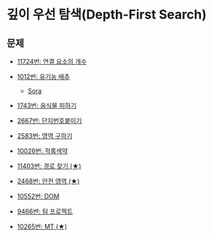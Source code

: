 깊이 우선 탐색(Depth-First Search)
=======

문제
----
 * [11724번: 연결 요소의 개수](https://www.acmicpc.net/problem/11724)
  
 * [1012번: 유기농 배추](https://www.acmicpc.net/problem/1012)
    * [Sora](https://github.com/SangBeo/algoStudy/blob/master/DFS/Sora/1012.md)
   
 * [1743번: 음식물 피하기](https://www.acmicpc.net/problem/1743)
 
 * [2667번: 단지번호붙이기](https://www.acmicpc.net/problem/2667)
 
 * [2583번: 영역 구하기](https://www.acmicpc.net/problem/2583)
 
 * [10026번: 적록색약](https://www.acmicpc.net/problem/10026)
 
 * [11403번: 경로 찾기 (★)](https://www.acmicpc.net/problem/11403)  
 
 * [2468번: 안전 영역 (★)](https://www.acmicpc.net/problem/2468)  
 
 * [10552번: DOM](https://www.acmicpc.net/problem/10552)
 
 * [9466번: 텀 프로젝트](https://www.acmicpc.net/problem/9466)
 
 * [10265번: MT (★)](https://www.acmicpc.net/problem/10265)
